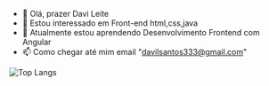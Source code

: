 - 👋 Olá, prazer Davi Leite
- 👀 Estou interessado em Front-end html,css,java
- 🌱 Atualmente estou aprendendo Desenvolvimento Frontend com Angular
- 📫 Como chegar até mim email "davilsantos333@gmail.com"

![Top Langs](https://github-readme-stats-git-masterrstaa-rickstaa.vercel.app/api/top-langs/?username=Davilsantos28&layout=compact&bg_color=000&border_color=30A3DC&title_color=E94D5F&text_color=FFF)

